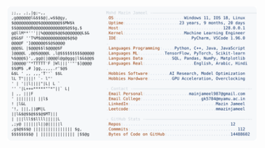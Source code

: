 <picture>
  <source srcset="https://raw.githubusercontent.com/mmazinjameel/mmazinjameel/main/dark_mode.svg?v=1756095472" media="(prefers-color-scheme: dark)">
  <img src="https://raw.githubusercontent.com/mmazinjameel/mmazinjameel/main/light_mode.svg?v=1756095472">
</picture>
